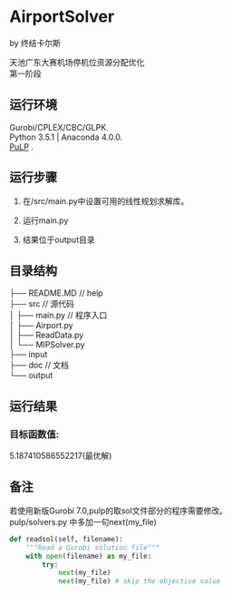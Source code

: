 # AirportSolver
by 终结卡尔斯

天池广东大赛机场停机位资源分配优化  
第一阶段


## 运行环境
Gurobi/CPLEX/CBC/GLPK.  
Python 3.5.1  | Anaconda 4.0.0.  
[PuLP](https://pypi.python.org/pypi/PuLP/) .

## 运行步骤
1. 在/src/main.py中设置可用的线性规划求解库。

2. 运行main.py

3. 结果位于output目录

## 目录结构
├── README.MD				// help  
├── src						// 源代码  
│   ├── main.py				// 程序入口  
│   ├── Airport.py		  
│   ├── ReadData.py		  
│   └── MIPSolver.py		  
├── input  
├── doc						 // 文档  
└── output  

## 运行结果
### 目标函数值:
5.187410586552217(最优解)

## 备注
若使用新版Gurobi 7.0,pulp的取sol文件部分的程序需要修改。  
pulp/solvers.py 中多加一句next(my_file)
``` python
def readsol(self, filename):
    """Read a Gurobi solution file"""
    with open(filename) as my_file:
        try:
            next(my_file)
            next(my_file) # skip the objective value
```
